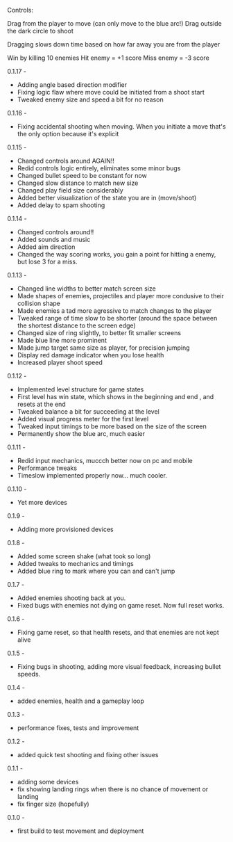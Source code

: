 Controls:

Drag from the player to move (can only move to the blue arc!)
Drag outside the dark circle to shoot

Dragging slows down time based on how far away you are from the player


Win by killing 10 enemies
Hit enemy = +1 score
Miss enemy = -3 score

0.1.17 -
- Adding angle based direction modifier
- Fixing logic flaw where move could be initiated from a shoot start
- Tweaked enemy size and speed a bit for no reason

0.1.16 -
- Fixing accidental shooting when moving. When you initiate a move that's the only option because it's explicit

0.1.15 -
- Changed controls around AGAIN!!
- Redid controls logic entirely, eliminates some minor bugs
- Changed bullet speed to be constant for now 
- Changed slow distance to match new size
- Changed play field size considerably
- Added better visualization of the state you are in (move/shoot)
- Added delay to spam shooting

0.1.14 -
- Changed controls around!!
- Added sounds and music 
- Added aim direction
- Changed the way scoring works, you gain a point for hitting a enemy, but lose 3 for a miss.


0.1.13 -
- Changed line widths to better match screen size 
- Made shapes of enemies, projectiles and player more condusive to their collision shape
- Made enemies a tad more agressive to match changes to the player
- Tweaked range of time slow to be shorter (around the space between the shortest distance to the screen edge)
- Changed size of ring slightly, to better fit smaller screens
- Made blue line more prominent
- Made jump target same size as player, for precision jumping 
- Display red damage indicator when you lose health
- Increased player shoot speed 

0.1.12 -
- Implemented level structure for game states
- First level has win state, which shows in the beginning and end , and resets at the end
- Tweaked balance a bit for succeeding at the level
- Added visual progress meter for the first level
- Tweaked input timings to be more based on the size of the screen
- Permanently show the blue arc, much easier 

0.1.11 -
- Redid input mechanics, muccch better now on pc and mobile
- Performance tweaks
- Timeslow implemented properly now... much cooler.

0.1.10 -
- Yet more devices

0.1.9 -
- Adding more provisioned devices

0.1.8 - 
- Added some screen shake (what took so long) 
- Added tweaks to mechanics and timings
- Added blue ring to mark where you can and can't jump

0.1.7 -
- Added enemies shooting back at you.
- Fixed bugs with enemies not dying on game reset. Now full reset works.

0.1.6 -
- Fixing game reset, so that health resets, and that enemies are not kept alive

0.1.5 -
- Fixing bugs in shooting, adding more visual feedback, increasing bullet speeds.

0.1.4 -
- added enemies, health and a gameplay loop

0.1.3 - 
- performance fixes, tests and improvement

0.1.2 -
- added quick test shooting and fixing other issues

0.1.1 -  
- adding some devices
- fix showing landing rings when there is no chance of movement or landing
- fix finger size (hopefully)

0.1.0 - 
- first build to test movement and deployment

